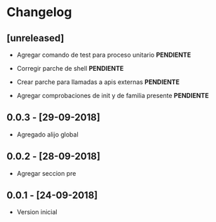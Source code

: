 # Changelog

## [unreleased]

- Agregar comando de test para proceso unitario __PENDIENTE__

- Corregir parche de shell  __PENDIENTE__

- Crear parche para llamadas a apis externas  __PENDIENTE__

- Agregar comprobaciones de init y de familia presente  __PENDIENTE__

## 0.0.3 - [29-09-2018]

- Agregado alijo global

## 0.0.2 - [28-09-2018]

- Agregar seccion pre

## 0.0.1 - [24-09-2018]

- Version inicial


